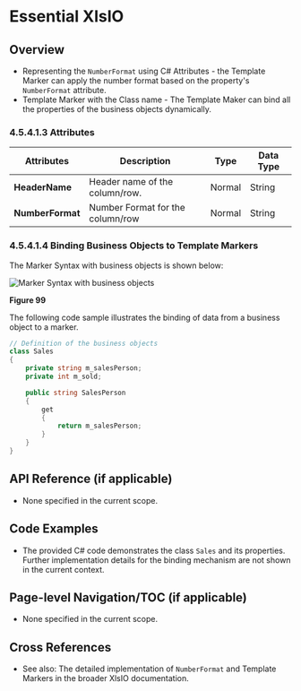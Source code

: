 <!--
source: image
domain: syncfusion-sdk
task: pdf-ocr-to-markdown
language: en
source_filename: page_373.jpeg
document_name: XlsIO
page_number: 373
page_id: XlsIO#page_373
product: Syncfusion Winforms
version: 11.4.0.26
timestamp: 2025-08-09T11:14:12Z
fidelity: lossless
-->

# Essential XlsIO

## Overview
- Representing the `NumberFormat` using C# Attributes - the Template Marker can apply the number format based on the property's `NumberFormat` attribute.
- Template Marker with the Class name - The Template Maker can bind all the properties of the business objects dynamically.

### 4.5.4.1.3 Attributes

| Attributes    | Description                        | Type     | Data Type |
|---------------|------------------------------------|----------|-----------|
| **HeaderName** | Header name of the column/row.   | Normal   | String    |
| **NumberFormat** | Number Format for the column/row | Normal   | String    |

### 4.5.4.1.4 Binding Business Objects to Template Markers

The Marker Syntax with business objects is shown below:

![Marker Syntax with business objects](https://i.imgur.com/8i83yFZ.png)

**Figure 99**

The following code sample illustrates the binding of data from a business object to a marker.

```csharp
// Definition of the business objects
class Sales
{
    private string m_salesPerson;
    private int m_sold;

    public string SalesPerson
    {
        get
        {
            return m_salesPerson;
        }
    }
}
```

## API Reference (if applicable)
- None specified in the current scope.

## Code Examples
- The provided C# code demonstrates the class `Sales` and its properties. Further implementation details for the binding mechanism are not shown in the current context.

## Page-level Navigation/TOC (if applicable)
- None specified in the current scope.

## Cross References
- See also: The detailed implementation of `NumberFormat` and Template Markers in the broader XlsIO documentation.

<!-- tags: [XlsIO, Business Objects, Template Markers, NumberFormat, C# Attributes] keywords: [template syntax, dynamic binding, marker name, number format, header name] -->